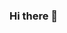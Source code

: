 ### Hi there 👋

<!--
**Anujbhai-1997/Anujbhai-1997** is a ✨ _special_ ✨ repository because its `README.md` (this file) appears on your GitHub profile.

Here are some ideas to get you started:

telescope I’m currently working on Frontier.
seedling I’m currently learning more about BlockChain.
dancers I’m looking to collaborate on Youtube.
thinking I’m looking for help with VelocityX documentation.
speech_balloon Ask me about Flutter or any tech related stuff.
mailbox How to reach me: Twitter - @imthepk , Youtube - @mtechviral
smile Pronouns: He/His
zap Fun fact: I spend almost 12 hours listening songs everyday
